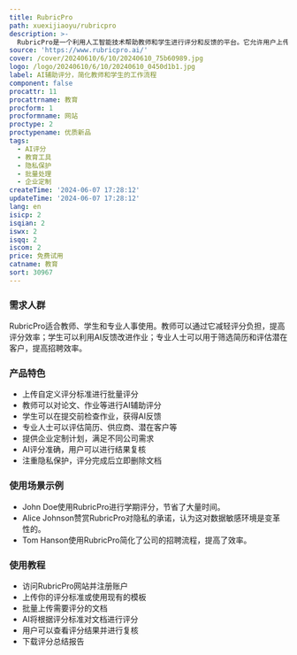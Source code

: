 ```yaml
---
title: RubricPro
path: xuexijiaoyu/rubricpro
description: >-
  RubricPro是一个利用人工智能技术帮助教师和学生进行评分和反馈的平台。它允许用户上传自己的评分标准（rubrics），然后批量评分学生的作业、论文等，并下载评分总结。RubricPro的AI评分系统经过专业测试，与人工评分效果相当，同时注重用户隐私，评分完成后立即删除文档，只保存用户选择保存的评分标准。此外，它还提供了企业定制计划，满足不同规模公司的需求。
source: 'https://www.rubricpro.ai/'
cover: /cover/20240610/6/10/20240610_75b60989.jpg
logo: /logo/20240610/6/10/20240610_0450d1b1.jpg
label: AI辅助评分，简化教师和学生的工作流程
component: false
procattr: 11
procattrname: 教育
procform: 1
procformname: 网站
proctype: 2
proctypename: 优质新品
tags:
  - AI评分
  - 教育工具
  - 隐私保护
  - 批量处理
  - 企业定制
createTime: '2024-06-07 17:28:12'
updateTime: '2024-06-07 17:28:12'
lang: en
isicp: 2
isqian: 2
iswx: 2
isqq: 2
iscom: 2
price: 免费试用
catname: 教育
sort: 30967
---
```




### 需求人群
RubricPro适合教师、学生和专业人事使用。教师可以通过它减轻评分负担，提高评分效率；学生可以利用AI反馈改进作业；专业人士可以用于筛选简历和评估潜在客户，提高招聘效率。

### 产品特色
* 上传自定义评分标准进行批量评分
* 教师可以对论文、作业等进行AI辅助评分
* 学生可以在提交前检查作业，获得AI反馈
* 专业人士可以评估简历、供应商、潜在客户等
* 提供企业定制计划，满足不同公司需求
* AI评分准确，用户可以进行结果复核
* 注重隐私保护，评分完成后立即删除文档

### 使用场景示例
* John Doe使用RubricPro进行学期评分，节省了大量时间。
* Alice Johnson赞赏RubricPro对隐私的承诺，认为这对数据敏感环境是变革性的。
* Tom Hanson使用RubricPro简化了公司的招聘流程，提高了效率。

### 使用教程
* 访问RubricPro网站并注册账户
* 上传你的评分标准或使用现有的模板
* 批量上传需要评分的文档
* AI将根据评分标准对文档进行评分
* 用户可以查看评分结果并进行复核
* 下载评分总结报告

  

